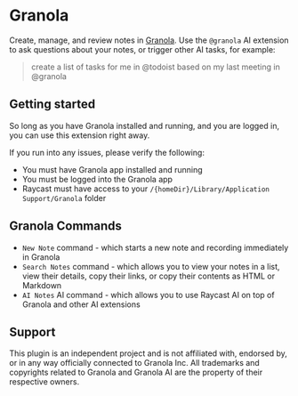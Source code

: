 # Granola

Create, manage, and review notes in [Granola](https://www.granola.ai/). Use the `@granola` AI extension to ask questions about your notes, or trigger other AI tasks, for example:
> create a list of tasks for me in @todoist based on my last meeting in @granola

## Getting started
So long as you have Granola installed and running, and you are logged in, you can use this extension right away.

If you run into any issues, please verify the following:
- You must have Granola app installed and running
- You must be logged into the Granola app
- Raycast must have access to your `/{homeDir}/Library/Application Support/Granola` folder

## Granola Commands
- `New Note` command - which starts a new note and recording immediately in Granola
- `Search Notes` command - which allows you to view your notes in a list, view their details, copy their links, or copy their contents as HTML or Markdown
- `AI Notes` AI command - which allows you to use Raycast AI on top of Granola and other AI extensions

## Support

This plugin is an independent project and is not affiliated with, endorsed by, or in any way officially connected to Granola Inc. All trademarks and copyrights related to Granola and Granola AI are the property of their respective owners.
